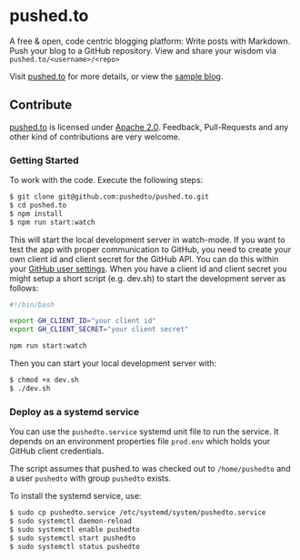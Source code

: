 # pushed.to

A free &amp; open, code centric blogging platform: Write posts with Markdown. Push your blog to a GitHub repository. View and share your wisdom via `pushed.to/<username>/<repo>`

Visit [pushed.to](http://pushed.to) for more details, or view the [sample blog](http://pushed.to/cokeSchlumpf/rethink-it).

## Contribute

[pushed.to](http://pushed.to) is licensed under [Apache 2.0](./LICENSE). Feedback, Pull-Requests and any other kind of contributions are very welcome.

### Getting Started

To work with the code. Execute the following steps:

```bash
$ git clone git@github.com:pushedto/pushed.to.git
$ cd pushed.to
$ npm install
$ npm run start:watch
```

This will start the local development server in watch-mode. If you want to test the app with proper communication to GitHub, you need to create your own client id and client secret for the GitHub API. You can do this within your [GitHub user settings](https://github.com/settings/applications/new). When you have a client id and client secret you might setup a short script (e.g. dev.sh) to start the development server as follows:

```sh
#!/bin/bash

export GH_CLIENT_ID="your client id"
export GH_CLIENT_SECRET="your client secret"

npm run start:watch
```

Then you can start your local development server with:

```bash
$ chmod +x dev.sh
$ ./dev.sh
```

### Deploy as a systemd service
You can use the `pushedto.service` systemd unit file to run the service. It depends on an environment properties file `prod.env` which holds your GitHub client credentials.

The script assumes that pushed.to was checked out to `/home/pushedto` and a user `pushedto` with group `pushedto` exists.

To install the systemd service, use: 

```bash
$ sudo cp pushedto.service /etc/systemd/system/pushedto.service
$ sudo systemctl daemon-reload
$ sudo systemctl enable pushedto
$ sudo systemctl start pushedto
$ sudo systemctl status pushedto
```